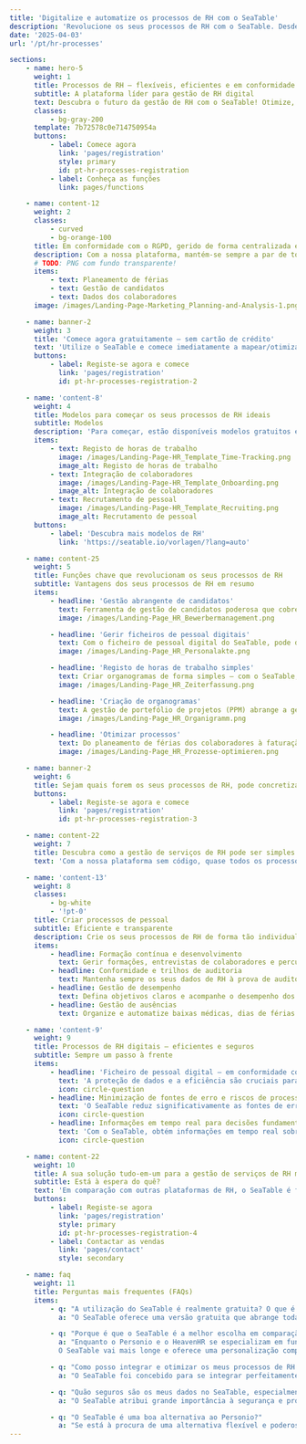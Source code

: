 ```yaml
---
title: 'Digitalize e automatize os processos de RH com o SeaTable'
description: 'Revolucione os seus processos de RH com o SeaTable. Desde a integração ao registo de horas - aumente a eficiência do seu departamento de RH.'
date: '2025-04-03'
url: '/pt/hr-processes'

sections:
    - name: hero-5
      weight: 1
      title: Processos de RH – flexíveis, eficientes e em conformidade com o RGPD!
      subtitle: A plataforma líder para gestão de RH digital
      text: Descubra o futuro da gestão de RH com o SeaTable! Otimize, digitalize e automatize os seus processos de RH. Crie os seus próprios processos, sem qualquer conhecimento de programação!
      classes:
          - bg-gray-200
      template: 7b72578c0e714750954a
      buttons:
          - label: Comece agora
            link: 'pages/registration'
            style: primary
            id: pt-hr-processes-registration
          - label: Conheça as funções
            link: pages/functions

    - name: content-12
      weight: 2
      classes:
          - curved
          - bg-orange-100
      title: Em conformidade com o RGPD, gerido de forma centralizada e eficiente num único local.
      description: Com a nossa plataforma, mantém-se sempre a par de todas as tarefas importantes e poupa tempo valioso.
      # TODO: PNG com fundo transparente!
      items:
          - text: Planeamento de férias
          - text: Gestão de candidatos
          - text: Dados dos colaboradores
      image: /images/Landing-Page-Marketing_Planning-and-Analysis-1.png

    - name: banner-2
      weight: 3
      title: 'Comece agora gratuitamente – sem cartão de crédito'
      text: 'Utilize o SeaTable e comece imediatamente a mapear/otimizar os seus processos de RH – gratuitamente e sem cartão de crédito. Registe-se hoje e descubra a facilidade de utilização da plataforma.'
      buttons:
          - label: Registe-se agora e comece
            link: 'pages/registration'
            id: pt-hr-processes-registration-2

    - name: 'content-8'
      weight: 4
      title: Modelos para começar os seus processos de RH ideais
      subtitle: Modelos
      description: 'Para começar, estão disponíveis modelos gratuitos especificamente para processos de RH, bem como um curso online gratuito que o guia passo a passo para a sua primeira base própria. Experimente como é fácil levar a gestão dos seus processos de pessoal para o próximo nível com o SeaTable!<br/><br/>**Importe modelos para a sua conta SeaTable com apenas um clique**'
      items:
          - text: Registo de horas de trabalho
            image: /images/Landing-Page-HR_Template_Time-Tracking.png
            image_alt: Registo de horas de trabalho
          - text: Integração de colaboradores
            image: /images/Landing-Page-HR_Template_Onboarding.png
            image_alt: Integração de colaboradores
          - text: Recrutamento de pessoal
            image: /images/Landing-Page-HR_Template_Recruiting.png
            image_alt: Recrutamento de pessoal
      buttons:
          - label: 'Descubra mais modelos de RH'
            link: 'https://seatable.io/vorlagen/?lang=auto'

    - name: content-25
      weight: 5
      title: Funções chave que revolucionam os seus processos de RH
      subtitle: Vantagens dos seus processos de RH em resumo
      items:
          - headline: 'Gestão abrangente de candidatos'
            text: Ferramenta de gestão de candidatos poderosa que cobre todo o processo de recrutamento – desde a receção até à rejeição de uma candidatura. Otimize o seu processo de recrutamento e melhore a experiência do candidato.
            image: /images/Landing-Page_HR_Bewerbermanagement.png

          - headline: 'Gerir ficheiros de pessoal digitais'
            text: Com o ficheiro de pessoal digital do SeaTable, pode digitalizar e guardar os seus ficheiros de pessoal de forma segura. Graças a uma estrutura clara para o ficheiro de pessoal eletrónico e ao cumprimento dos prazos de conservação, mantém-se sempre em conformidade com a lei.
            image: /images/Landing-Page_HR_Personalakte.png

          - headline: 'Registo de horas de trabalho simples'
            text: Criar organogramas de forma simples – com o SeaTable, mantém sempre a estrutura da sua empresa à vista e pode apresentar organogramas de forma rápida e clara.
            image: /images/Landing-Page_HR_Zeiterfassung.png

          - headline: 'Criação de organogramas'
            text: A gestão de portefólio de projetos (PPM) abrange a gestão de todos os projetos de uma organização. A gestão de portefólio de projetos exige muitos dados e requer a avaliação de muitos projetos.
            image: /images/Landing-Page_HR_Organigramm.png

          - headline: 'Otimizar processos'
            text: Do planeamento de férias dos colaboradores à faturação de despesas de viagem, passando por processos complexos de integração e desvinculação – o SeaTable oferece-lhe todas as ferramentas para otimizar os seus processos de RH e minimizar erros.
            image: /images/Landing-Page_HR_Prozesse-optimieren.png

    - name: banner-2
      weight: 6
      title: Sejam quais forem os seus processos de RH, pode concretizá-los com o SeaTable
      buttons:
          - label: Registe-se agora e comece
            link: 'pages/registration'
            id: pt-hr-processes-registration-3

    - name: content-22
      weight: 7
      title: Descubra como a gestão de serviços de RH pode ser simples!
      text: 'Com a nossa plataforma sem código, quase todos os processos de RH podem ser mapeados na sua aplicação.'

    - name: 'content-13'
      weight: 8
      classes:
          - bg-white
          - '!pt-0'
      title: Criar processos de pessoal
      subtitle: Eficiente e transparente
      description: Crie os seus processos de RH de forma tão individual e flexível quanto necessitar!
      items:
          - headline: Formação contínua e desenvolvimento
            text: Gerir formações, entrevistas de colaboradores e percursos de carreira com modelos e fluxos de trabalho facilmente adaptáveis.
          - headline: Conformidade e trilhos de auditoria
            text: Mantenha sempre os seus dados de RH à prova de auditoria com trilhos de auditoria e fluxos de trabalho em conformidade com o RGPD.
          - headline: Gestão de desempenho
            text: Defina objetivos claros e acompanhe o desempenho dos seus colaboradores com dashboards e relatórios personalizáveis.
          - headline: Gestão de ausências
            text: Organize e automatize baixas médicas, dias de férias e outras ausências com o planeador de férias integrado.

    - name: 'content-9'
      weight: 9
      title: Processos de RH digitais – eficientes e seguros
      subtitle: Sempre um passo à frente
      items:
          - headline: 'Ficheiro de pessoal digital – em conformidade com o RGPD e seguro'
            text: 'A proteção de dados e a eficiência são cruciais para as soluções de RH modernas. O SeaTable oferece-lhe uma solução segura e em conformidade com o RGPD para o seu ficheiro de pessoal digital. Escolha opções de alojamento flexíveis: servidor próprio ou nuvem, dependendo dos seus requisitos de proteção de dados. Digitalize ficheiros de pessoal sem esforço. Implemente prazos de conservação e crie o ficheiro de pessoal eletrónico de forma individual e clara.'
            icon: circle-question
          - headline: Minimização de fontes de erro e riscos de processo
            text: 'O SeaTable reduz significativamente as fontes de erro nos processos de RH. A automatização e a gestão centralizada de documentos reduzem os erros manuais e os riscos causados por entradas incorretas ou informações desatualizadas. O ficheiro de pessoal eletrónico é claro, fácil de gerir e seguro do ponto de vista legal. Ao contrário do Excel e de muitas ferramentas de RH, o SeaTable oferece mais controlo e segurança para dados confidenciais. Decide quem pode ver o quê, protegendo assim contra a utilização indevida.'
            icon: circle-question
          - headline: Informações em tempo real para decisões fundamentadas
            text: 'Com o SeaTable, obtém informações em tempo real sobre todos os dados de RH. Os gestores e as equipas de RH têm sempre acesso a informações atuais para decisões fundamentadas. É possível monitorizar indicadores chave importantes, como a satisfação dos colaboradores, as taxas de assiduidade ou o progresso no processo de integração e desvinculação. Graças à integração e visualização de dados, pode identificar tendências precocemente e tomar medidas preventivas.'
            icon: circle-question

    - name: content-22
      weight: 10
      title: A sua solução tudo-em-um para a gestão de serviços de RH moderna
      subtitle: Está à espera do quê?
      text: 'Em comparação com outras plataformas de RH, o SeaTable é facilmente personalizável e escalável. Com as suas funções robustas, pode criar os seus **processos de RH de forma clara e eficiente**. Utilize, por exemplo, o ficheiro de pessoal digital gratuitamente na versão básica para guardar todos os dados dos colaboradores de forma centralizada e segura e aceder aos mesmos em qualquer altura. Despeça-se dos processos de RH ineficientes e propensos a erros com o SeaTable!'
      buttons:
          - label: Registe-se agora
            link: 'pages/registration'
            style: primary
            id: pt-hr-processes-registration-4
          - label: Contactar as vendas
            link: 'pages/contact'
            style: secondary

    - name: faq
      weight: 11
      title: Perguntas mais frequentes (FAQs)
      items:
          - q: "A utilização do SeaTable é realmente gratuita? O que é que a versão gratuita inclui?"
            a: "O SeaTable oferece uma versão gratuita que abrange todas as funções básicas de que necessita para otimizar os seus processos de RH. Pode utilizar a plataforma gratuitamente sem ter de fornecer um cartão de crédito. A versão gratuita permite-lhe criar ficheiros pessoais digitais, gerir processos de RH, utilizar sistemas de registo de tempo e muito mais. Também tem acesso a modelos gratuitos especificamente para RH para o ajudar a começar. Se necessitar de funcionalidades avançadas e de mais espaço de armazenamento, pode atualizar para uma das nossas versões premium acessíveis em qualquer altura"

          - q: "Porque é que o SeaTable é a melhor escolha em comparação com o Personio e o HeavenHR?"
            a: "Enquanto o Personio e o HeavenHR se especializam em funções específicas de RH, o SeaTable destaca-se pela sua flexibilidade e capacidade de personalização. O Personio é conhecido pela sua ferramenta de gestão de candidatos de fácil utilização e pela gestão de funções básicas de RH, como o planeamento de férias dos empregados. O HeavenHR pontua com um processo de integração claramente estruturado e um registo eficiente do tempo de trabalho. No entanto, ambas as plataformas têm limitações no que respeita à personalização e à integração nos sistemas existentes.<br><br>            
            O SeaTable vai mais longe e oferece uma personalização completa para que possa conceber e otimizar individualmente os processos de RH, tais como os processos de onboarding e offboarding, o trabalho operacional de RH e os relatórios de despesas de viagem. Com a sua API flexível e inúmeras opções de integração, o SeaTable pode ser perfeitamente integrado nos seus fluxos de trabalho existentes e também oferece um software digital de ficheiros pessoais que é seguro e eficiente. Em comparação com o Personio e o HeavenHR, o SeaTable também oferece mais opções de digitalização dos ficheiros do pessoal para responder às crescentes exigências dos processos de recursos humanos"

          - q: "Como posso integrar e otimizar os meus processos de RH existentes com o SeaTable?"
            a: "O SeaTable foi concebido para se integrar perfeitamente nos seus processos e sistemas de RH existentes. Graças à sua API flexível e às extensas opções de integração, pode facilmente ligar o SeaTable a outras ferramentas e plataformas. Além disso, o SeaTable oferece modelos e fluxos de trabalho personalizáveis que pode utilizar para otimizar os seus processos de RH, tais como a gestão de candidatos, o registo do tempo de trabalho, os processos de integração e desinstalação, o desenvolvimento dos empregados e muito mais. O SeaTable dá-lhe controlo total sobre as suas operações de RH e permite-lhe conceber os seus processos da forma que melhor se adapta à sua organização"

          - q: "Quão seguros são os meus dados no SeaTable, especialmente em termos de GDPR?"
            a: "O SeaTable atribui grande importância à segurança e proteção dos dados. A plataforma é totalmente compatível com o GDPR e oferece opções flexíveis de hospedagem e implantação. Pode executar o SeaTable na nuvem ou nos seus próprios servidores para manter o controlo total sobre os seus dados. Todos os dados são armazenados de forma segura e pode definir períodos de retenção personalizados para o seu ficheiro pessoal digital. Além disso, os controlos de acesso baseados em funções garantem que os seus dados estão sempre protegidos"

          - q: "O SeaTable é uma boa alternativa ao Personio?"
            a: "Se está à procura de uma alternativa flexível e poderosa ao Personio, o SeaTable oferece a solução perfeita. Com a capacidade de personalizar os processos de RH e obter uma visão completa dos seus processos de RH, o SeaTable é adequado tanto para pequenas como para grandes empresas. Quer se trate de sistemas de registo de horas, ficheiros pessoais digitais ou da possibilidade de criar um organigrama - o SeaTable oferece-lhe uma plataforma abrangente para otimizar os seus processos de RH!"
---
```

